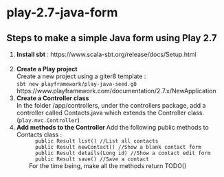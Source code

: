 # play-2.7-java-form

## Steps to make a simple Java form using Play 2.7

<ol>
  <li><strong>Install sbt</strong> : https://www.scala-sbt.org/release/docs/Setup.html
  </li><br  />
  <li><strong>Create a Play project</strong> <br />
    Create a new project using a giter8 template : <br  />
    <code>sbt new playframework/play-java-seed.g8</code> <br  />
    https://www.playframework.com/documentation/2.7.x/NewApplication
  </li>
  <li><strong>Create a Controller class</strong><br  />
    In the folder /app/controllers, under the controllers package, add a controller called Contacts.java which extends the Controller class. (<code>play.mvc.Controller</code>)
  </li>
  <li><strong>Add methods to the Controller </strong> 
    Add the following public methods to Contacts class :
    <code>
      public Result list() //List all contacts
      public Result newContact() //Show a blank contact form 
      public Result details(Long id) //Show a contact edit form
      public Result save() //Save a contact
    </code>
	For the time being, make all the methods return TODO()
</li>
